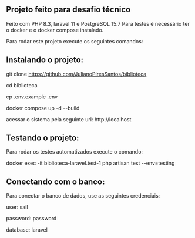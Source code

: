 ## Projeto feito para desafio técnico

Feito com PHP 8.3, laravel 11 e PostgreSQL 15.7
Para testes é necessário ter o docker e o docker compose instalado.

Para rodar este projeto execute os seguintes comandos:

## Instalando   o projeto:

git clone https://github.com/JulianoPiresSantos/biblioteca

cd biblioteca

cp .env.example .env

docker compose up -d --build

acessar o sistema pela seguinte url: http://localhost

## Testando o projeto:

Para rodar os testes automatizados execute o comando:

docker exec -it biblioteca-laravel.test-1 php artisan test --env=testing

## Conectando com o banco:

Para conectar o banco de dados, use as seguintes credenciais:

user: sail

password: password

database: laravel
